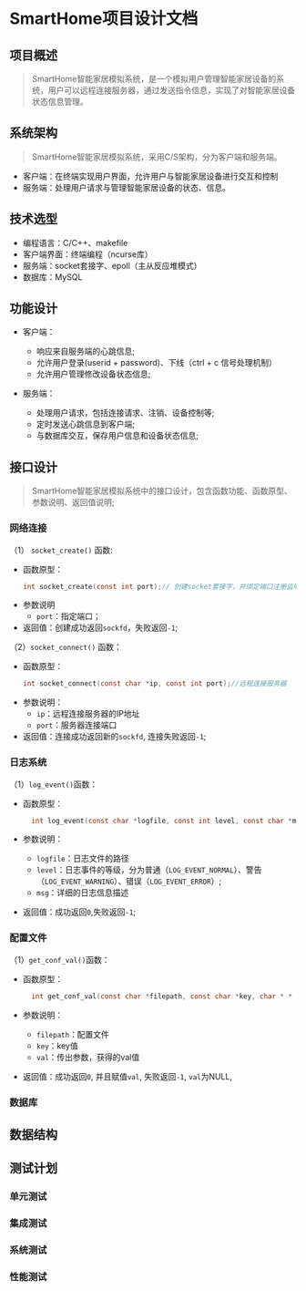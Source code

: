 # SmartHome项目设计文档

## 项目概述
> SmartHome智能家居模拟系统，是一个模拟用户管理智能家居设备的系统，用户可以远程连接服务器，通过发送指令信息，实现了对智能家居设备状态信息管理。

## 系统架构
> SmartHome智能家居模拟系统，采用C/S架构，分为客户端和服务端。

- 客户端：在终端实现用户界面，允许用户与智能家居设备进行交互和控制
- 服务端：处理用户请求与管理智能家居设备的状态、信息。

## 技术选型

- 编程语言：C/C++、makefile
- 客户端界面：终端编程（ncurse库）
- 服务端：socket套接字、epoll（主从反应堆模式）
- 数据库：MySQL


## 功能设计

- 客户端：
  - 响应来自服务端的心跳信息;
  - 允许用户登录(userid + password)、下线（ctrl + c 信号处理机制）
  - 允许用户管理修改设备状态信息;
    
- 服务端：
  - 处理用户请求，包括连接请求、注销、设备控制等;
  - 定时发送心跳信息到客户端;
  - 与数据库交互，保存用户信息和设备状态信息;
  
## 接口设计
> SmartHome智能家居模拟系统中的接口设计，包含函数功能、函数原型、参数说明、返回值说明;

### 网络连接

 （1） `socket_create()` 函数:
  - 函数原型：
    ```C
    int socket_create(const int port);// 创建socket套接字，并绑定端口注册监听事件
    ```
  - 参数说明
    - `port`：指定端口；
  - 返回值：创建成功返回`sockfd`，失败返回`-1`;
  
  （2）`socket_connect()` 函数：
  - 函数原型：
     ```C
    int socket_connect(const char *ip, const int port);//远程连接服务器
     ```
  - 参数说明：
    - `ip`：远程连接服务器的IP地址
    - `port`：服务器连接端口
  - 返回值：连接成功返回新的`sockfd`, 连接失败返回`-1`;
    
### 日志系统
（1）`log_event()`函数：
 - 函数原型：
   ```C
     int log_event(const char *logfile, const int level, const char *msg);//向日志文件中打印日志信息
   ```
 - 参数说明：
   - `logfile`：日志文件的路径
   - `level`：日志事件的等级，分为普通（`LOG_EVENT_NORMAL`）、警告（`LOG_EVENT_WARNING`）、错误（`LOG_EVENT_ERROR`）;
   - `msg`：详细的日志信息描述
     
 - 返回值：成功返回`0`,失败返回`-1`;

### 配置文件
（1）`get_conf_val()`函数：

  - 函数原型：

    ```C
      int get_conf_val(const char *filepath, const char *key, char * * val);//根据key获取val;
    ```
  - 参数说明：
    - `filepath`：配置文件
    - `key`：key值
    - `val`：传出参数，获得的val值
  
  - 返回值：成功返回`0`, 并且赋值`val`, 失败返回`-1`, `val`为NULL,
      
### 数据库


## 数据结构

## 测试计划

### 单元测试

### 集成测试

### 系统测试

### 性能测试


